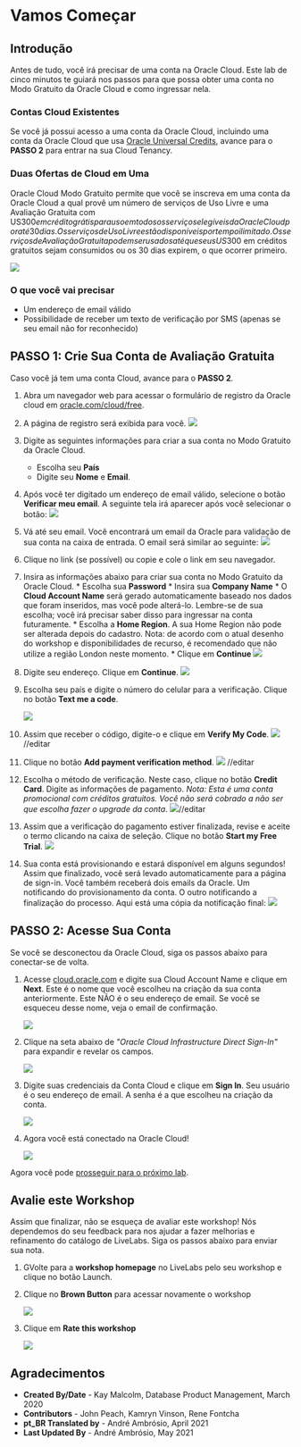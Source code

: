 # Vamos Começar

## Introdução

Antes de tudo, você irá precisar de uma conta na Oracle Cloud. Este lab de cinco minutos te guiará nos passos para que possa obter uma conta no Modo Gratuito da Oracle Cloud e como ingressar nela.

### Contas Cloud Existentes

Se você já possui acesso a uma conta da Oracle Cloud, incluindo uma conta da Oracle Cloud que usa [Oracle Universal Credits](https://docs.oracle.com/en/cloud/get-started/subscriptions-cloud/csgsg/universal-credits.html), avance para o **PASSO 2** para entrar na sua Cloud Tenancy.

### Duas Ofertas de Cloud em Uma

Oracle Cloud Modo Gratuito permite que você se inscreva em uma conta da Oracle Cloud a qual provê um número de serviços de Uso Livre e uma Avaliação Gratuita com US$300 em crédito grátis para uso em todos os serviços elegíveis da Oracle Cloud por até 30 dias. Os serviços de Uso Livre estão disponíveis por tempo ilimitado. Os serviços de Avaliação Gratuita podem ser usados até que seus US$300 em créditos gratuitos sejam consumidos ou os 30 dias expirem, o que ocorrer primeiro.

![](images/pt_BR-freetrial.png " ")

### O que você vai precisar

* Um endereço de email válido
* Possibilidade de receber um texto de verificação por SMS (apenas se seu email não for reconhecido)

## **PASSO 1**: Crie Sua Conta de Avaliação Gratuita

Caso você já tem uma conta Cloud, avance para o **PASSO 2**.

1. Abra um navegador web para acessar o formulário de registro da Oracle cloud em [oracle.com/cloud/free](https://myservices.us.oraclecloud.com/mycloud/signup?language=pt_BR).
2.  A página de registro será exibida para você.
       ![](images/pt_BR-cloud-infrastructure.png " ")
3.  Digite as seguintes informações para criar a sua conta no Modo Gratuito da Oracle Cloud.
    * Escolha seu **País**
    * Digite seu **Nome** e **Email**.

4. Após você ter digitado um endereço de email válido, selecione o botão **Verificar meu email**.
    A seguinte tela irá aparecer após você selecionar o botão:
       ![](images/pt_BR-verify-email.png " ")

5. Vá até seu email. Você encontrará um email da Oracle para validação de sua conta na caixa de entrada. O email será similar ao seguinte:
       ![](images/pt_BR-verification-mail.png " ")

6. Clique no link (se possível) ou copie e cole o link em seu navegador.

7. Insira as informações abaixo para criar sua conta no Modo Gratuito da Oracle Cloud.
       * Escolha sua **Password**
       * Insira sua **Company Name**
       * O **Cloud Account Name** será gerado automaticamente baseado nos dados que foram inseridos, mas você pode alterá-lo. Lembre-se de sua escolha; você irá precisar saber disso para ingressar na conta futuramente.
       * Escolha a **Home Region**. A sua Home Region não pode ser alterada depois do cadastro. Nota: de acordo com o atual desenho do workshop e disponibilidades de recurso, é recomendado que não utilize a região London neste momento.
       * Clique em **Continue**
       ![](images/pt_BR-account-info.png " ")


5.  Digite seu endereço. Clique em **Continue**.
          ![](images/pt_BR-free-tier-address.png " ")

6.  Escolha seu país e digite o número do celular para a verificação. Clique no botão **Text me a code**.

       ![](images/pt_BR-free-tier-address-2.png " ")

7. Assim que receber o código, digite-o e clique em **Verify My Code**.
       ![](images/pt_BR-free-tier-address-4.png " ")//editar

8. Clique no botão **Add payment verification method**.
       ![](images/pt_BR-free-tier-payment-1.png " ")  //editar

9.  Escolha o método de verificação. Neste caso, clique no botão **Credit Card**. Digite as informações de pagamento. *Nota: Esta é uma conta promocional com créditos gratuitos. Você não será cobrado a não ser que escolha fazer o upgrade da conta*.
       ![](images/pt_BR-free-tier-payment-2.png " ")//editar

10. Assim que a verificação do pagamento estiver finalizada, revise e aceite o termo clicando na caixa de seleção. Clique no botão **Start my Free Trial**.
       ![](images/pt_BR-free-tier-agreement.png " ")

11. Sua conta está provisionando e estará disponível em alguns segundos! Assim que finalizado, você será levado automaticamente para a página de sign-in. Você também receberá dois emails da Oracle. Um notificando do provisionamento da conta. O outro notificando a finalização do processo. Aqui está uma cópia da notificação final:
       ![](images/pt_BR-account-provisioned.png " ")

## **PASSO 2**: Acesse Sua Conta

Se você se desconectou da Oracle Cloud, siga os passos abaixo para conectar-se de volta.

1. Acesse [cloud.oracle.com](https://cloud.oracle.com) e digite sua Cloud Account Name e clique em **Next**. Este é o nome que você escolheu na criação da sua conta anteriormente. Este NÃO é o seu endereço de email. Se você se esqueceu desse nome, veja o email de confirmação.

    ![](images/pt_BR-cloud-oracle.png " ")

2. Clique na seta abaixo de *"Oracle Cloud Infrastructure Direct Sign-In"* para expandir e revelar os campos.

    ![](images/pt_BR-cloud-login-tenant.png " ")

3. Digite suas credenciais da Conta Cloud e clique em **Sign In**. Seu usuário é o seu endereço de email. A senha é a que escolheu na criação da conta.

    ![](images/pt_BR-oci-signin.png " ")

4. Agora você está conectado na Oracle Cloud!

    ![](images/pt_BR-oci-console-home-page.png " ")

Agora você pode [prosseguir para o próximo lab](#next).

## **Avalie este Workshop**
Assim que finalizar, não se esqueça de avaliar este workshop!  Nós dependemos do seu feedback para nos ajudar a fazer melhorias e refinamento do catálogo de LiveLabs.  Siga os passos abaixo para enviar sua nota.

1.  GVolte para a **workshop homepage** no LiveLabs pelo seu workshop e clique no botão Launch.
2.  Clique no **Brown Button** para acessar novamente o workshop  

    ![](images/pt_BR-workshop-homepage-2.png " ")

3.  Clique em **Rate this workshop**

    ![](images/pt_BR-rate-this-workshop.png " ")


## **Agradecimentos**

- **Created By/Date** - Kay Malcolm, Database Product Management, March 2020
- **Contributors** - John Peach, Kamryn Vinson, Rene Fontcha
- **pt_BR Translated by** - André Ambrósio, April 2021
- **Last Updated By** - André Ambrósio, May 2021
